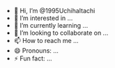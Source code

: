 - 👋 Hi, I’m @1995UchihaItachi
- 👀 I’m interested in ...
- 🌱 I’m currently learning ...
- 💞️ I’m looking to collaborate on ...
- 📫 How to reach me ...
- 😄 Pronouns: ...
- ⚡ Fun fact: ...

<!---
1995UchihaItachi/1995UchihaItachi is a ✨ special ✨ repository because its `README.md` (this file) appears on your GitHub profile.
You can click the Preview link to take a look at your changes.
--->
